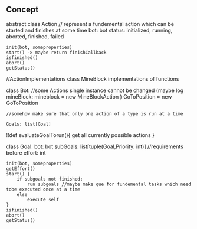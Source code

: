 ## Concept

abstract class Action // represent a fundemental action which can be started and finishes at some time
    bot: bot
    status: initialized, running, aborted, finished, failed

    init(bot, someproperties)
    start() -> maybe return finishCallback
    isfinished()
    abort()
    getStatus()

//ActionImplementations
class MineBlock
    implementations of functions


class Bot:
    //some Actions single instance cannot be changed (maybe log
    mineBlock: mineblock = new MineBlockAction )
    GoToPosition = new GoToPosition

    //somehow make sure that only one action of a type is run at a time

    Goals: list[Goal]
  
  !!def evaluateGoalTorun(){
    get all currently possible actions
  }



class Goal:
    bot: bot
    subGoals: list[tuple(Goal,Priority: int)] //requirements before 
    effort: int

    init(bot, someproperties)
    getEffort()
    start() {
        if subgoals not finished:
            run subgoals //maybe make que for fundemental tasks which need tobe executed once at a time
        else
            execute self
    }
    isfinished()
    abort()
    getStatus()

